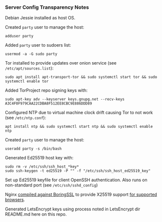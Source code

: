 ### Server Config Transparency Notes
Debian Jessie installed as host OS.

Created `party` user to manage the host:
```
adduser party
```

Added `party` user to sudoers list:
```
usermod -a -G sudo party
```

Tor installed to provide updates over onion service (see `/etc/apt/sources.list`):
```
sudo apt install apt-transport-tor && sudo systemctl start tor && sudo systemctl enable tor
```

Added TorProject repo signing keys with:
```
sudo apt-key adv --keyserver keys.gnupg.net --recv-keys A3C4F0F979CAA22CDBA8F512EE8CBC9E886DDD89
```

Configured NTP due to virtual machine clock drift causing Tor to not work (see `/etc/ntp.conf`):
```
apt install ntp && sudo systemctl start ntp && sudo systemctl enable ntp
```

Created `party` user to manage the host:
```
useradd party -s /bin/bash
```

Generated Ed25519 host key with:
```
sudo rm -v /etc/ssh/ssh_host_*key*
sudo ssh-keygen -t ed25519 -P "" -f "/etc/ssh/ssh_host_ed25519_key"
```

Set up Ed25519 keyfile for client OpenSSH authentication. Also runs on non-standard port (see `/etc/ssh/sshd_config`)

Nginx [compiled against BoringSSL](https://github.com/ajhaydock/BoringNginx) to provide X25519 support [for supported browsers](https://www.chromestatus.com/feature/5682529109540864).

Generated LetsEncrypt keys using process noted in LetsEncrypt dir README.md here on this repo.
